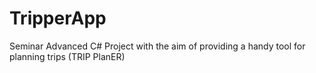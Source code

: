 # TripperApp
Seminar Advanced C# Project with the aim of providing a handy tool for planning trips (TRIP PlanER)
